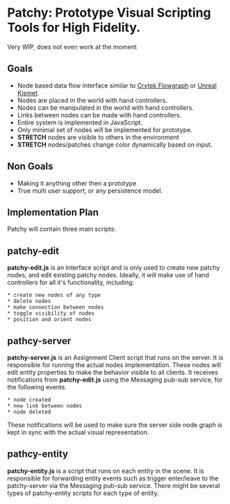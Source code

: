 # Patchy: Prototype Visual Scripting Tools for High Fidelity.

Very WIP, does not even work at the moment

## Goals

* Node based data flow interface similar to [Crytek Flowgraph](http://docs.cryengine.com/display/SDKDOC2/Flow+Graph+Editor) or [Unreal Kismet](https://udn.epicgames.com/Three/KismetHome.html).
* Nodes are placed in the world with hand controllers.
* Nodes can be manipulated in the world with hand controllers.
* Links between nodes can be made with hand controllers.
* Entire system is implemented in JavaScript.
* Only minimal set of nodes will be implemented for prototype.
* **STRETCH** nodes are visible to others in the environment
* **STRETCH** nodes/patches change color dynamically based on input.

## Non Goals

* Making it anything other then a prototype
* True multi user support, or any persistence model.

## Implementation Plan

Patchy will contain three main scripts:

## patchy-edit

**patchy-edit.js** is an Interface script and is only used to create new patchy nodes, and edit existing patchy nodes.
Ideally, it will make use of hand controllers for all it's functionality, including:

    * create new nodes of any type
    * delete nodes
    * make connection between nodes
    * toggle visibility of nodes
    * position and orient nodes

## pathcy-server

**patchy-server.js** is an Assignment Client script that runs on the server.
It is responsible for running the actual nodes implementation.
These nodes will edit entity properties to make the behavior visible to all clients.
It receives notifications from **patchy-edit.js** using the Messaging pub-sub service, for the following events.

    * node created
    * new link between nodes
    * node deleted

These notifications will be used to make sure the server side node graph is kept in sync with the actual visual representation.

## pathcy-entity

**patchy-entity.js** is a script that runs on each entity in the scene.
It is responsible for forwarding entity events such as trigger enter/leave to the patchy-server via the Messaging pub-sub service.
There might be several types of patchy-entity scripts for each type of entity.









